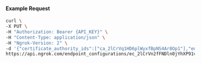 <!-- Code generated for API Clients. DO NOT EDIT. -->

#### Example Request

```bash
curl \
-X PUT \
-H "Authorization: Bearer {API_KEY}" \
-H "Content-Type: application/json" \
-H "Ngrok-Version: 2" \
-d '{"certificate_authority_ids":["ca_2lCrVq1HD6plWyxfBpNS4Ar8Op1"],"enabled":true}' \
https://api.ngrok.com/endpoint_configurations/ec_2lCrVn2fFNDln0jYhXP91vkvNBA/mutual_tls
```
